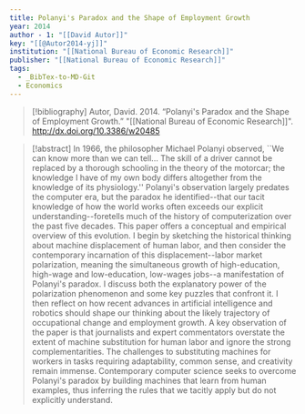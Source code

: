 ```yaml
---
title: Polanyi's Paradox and the Shape of Employment Growth
year: 2014
author - 1: "[[David Autor]]"
key: "[[@Autor2014-yj]]"
institution: "[[National Bureau of Economic Research]]"
publisher: "[[National Bureau of Economic Research]]"
tags:
  - _BibTex-to-MD-Git
  - Economics
---
```


> [!bibliography]
> Autor, David. 2014. “Polanyi's Paradox and the Shape of Employment Growth.” "[[National Bureau of Economic Research]]". http://dx.doi.org/10.3386/w20485

> [!abstract]
> In 1966, the philosopher Michael Polanyi observed, ``We can know more than we can tell... The skill of a driver cannot be replaced by a thorough schooling in the theory of the motorcar; the knowledge I have of my own body differs altogether from the knowledge of its physiology.'' Polanyi's observation largely predates the computer era, but the paradox he identified--that our tacit knowledge of how the world works often exceeds our explicit understanding--foretells much of the history of computerization over the past five decades. This paper offers a conceptual and empirical overview of this evolution. I begin by sketching the historical thinking about machine displacement of human labor, and then consider the contemporary incarnation of this displacement--labor market polarization, meaning the simultaneous growth of high-education, high-wage and low-education, low-wages jobs--a manifestation of Polanyi's paradox. I discuss both the explanatory power of the polarization phenomenon and some key puzzles that confront it. I then reflect on how recent advances in artificial intelligence and robotics should shape our thinking about the likely trajectory of occupational change and employment growth. A key observation of the paper is that journalists and expert commentators overstate the extent of machine substitution for human labor and ignore the strong complementarities. The challenges to substituting machines for workers in tasks requiring adaptability, common sense, and creativity remain immense. Contemporary computer science seeks to overcome Polanyi's paradox by building machines that learn from human examples, thus inferring the rules that we tacitly apply but do not explicitly understand.